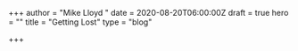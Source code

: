 +++
author = "Mike Lloyd "
date = 2020-08-20T06:00:00Z
draft = true
hero = ""
title = "Getting Lost"
type = "blog"

+++
